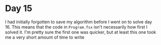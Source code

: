 # Day 15

I had initially forgotten to save my algorithm before I went on to solve day 16. This means that the code in `Program.fsx` isn't necessarily how first I solved it. I'm pretty sure the first one was quicker, but at least this one took me a very short amount of time to write